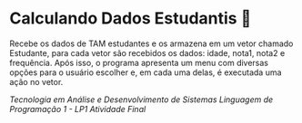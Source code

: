 # Calculando Dados Estudantis :open_file_folder:

Recebe os dados de TAM estudantes e os armazena em um vetor chamado Estudante, para cada vetor são recebidos os dados: idade, nota1, nota2 e frequência. Após isso, o programa apresenta um menu com diversas opções para o usuário escolher e, em cada uma delas, é executada uma ação no vetor.


_Tecnologia em Análise e Desenvolvimento de Sistemas
Linguagem de Programação 1 - LP1
Atividade Final_
